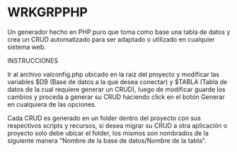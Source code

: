 # WRKGRPPHP
Un generador hecho en PHP puro que toma como base una tabla de datos y crea un CRUD automatizado para ser adaptado o utilizado en cualquier sistema web.

INSTRUCCIONES

Ir al archivo valconfig.php ubicado en la raíz del proyecto y modificar las variables $DB (Base de datos a la que desea conectar) y $TABLA (Tabla de datos de la cual requiere generar un CRUD), luego de modificar guarde los cambios y proceda a generar su CRUD haciendo click en el botón Generar en cualquiera de las opciones.

Cada CRUD es generado en un folder dentro del proyecto con sus respectivos scripts y recursos, si desea migrar su CRUD a otra aplicación o proyecto solo debe ubicar el folder, los mismos son nombrados de la siguiente manera "Nombre de la base de datos/Nombre de la tabla".
